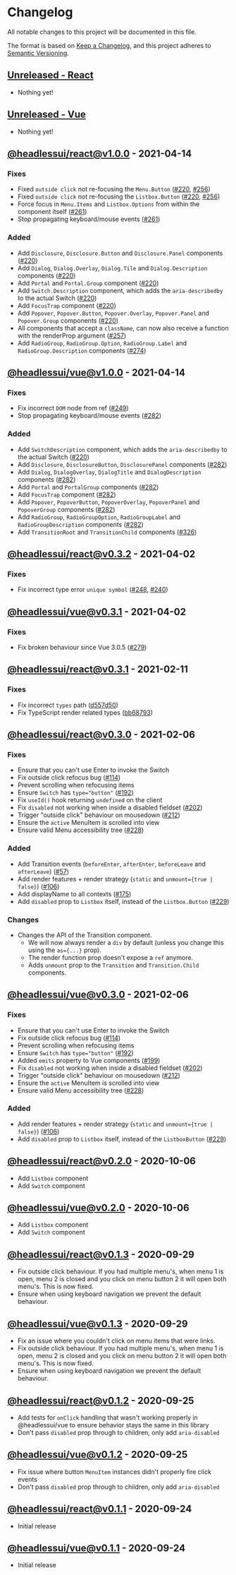 # Changelog

All notable changes to this project will be documented in this file.

The format is based on [Keep a Changelog](https://keepachangelog.com/en/1.0.0/),
and this project adheres to [Semantic Versioning](https://semver.org/spec/v2.0.0.html).

## [Unreleased - React]

- Nothing yet!

## [Unreleased - Vue]

- Nothing yet!

## [@headlessui/react@v1.0.0] - 2021-04-14

### Fixes

- Fixed `outside click` not re-focusing the `Menu.Button` ([#220](https://github.com/tailwindlabs/headlessui/pull/220), [#256](https://github.com/tailwindlabs/headlessui/pull/256))
- Fixed `outside click` not re-focusing the `Listbox.Button` ([#220](https://github.com/tailwindlabs/headlessui/pull/220), [#256](https://github.com/tailwindlabs/headlessui/pull/256))
- Force focus in `Menu.Items` and `Listbox.Options` from within the component itself ([#261](https://github.com/tailwindlabs/headlessui/pull/261))
- Stop propagating keyboard/mouse events ([#261](https://github.com/tailwindlabs/headlessui/pull/261))

### Added

- Add `Disclosure`, `Disclosure.Button` and `Disclosure.Panel` components ([#220](https://github.com/tailwindlabs/headlessui/pull/220))
- Add `Dialog`, `Dialog.Overlay`, `Dialog.Tile` and `Dialog.Description` components ([#220](https://github.com/tailwindlabs/headlessui/pull/220))
- Add `Portal` and `Portal.Group` component ([#220](https://github.com/tailwindlabs/headlessui/pull/220))
- Add `Switch.Description` component, which adds the `aria-describedby` to the actual Switch ([#220](https://github.com/tailwindlabs/headlessui/pull/220))
- Add `FocusTrap` component ([#220](https://github.com/tailwindlabs/headlessui/pull/220))
- Add `Popover`, `Popover.Button`, `Popover.Overlay`, `Popover.Panel` and `Popover.Group` components ([#220](https://github.com/tailwindlabs/headlessui/pull/220))
- All components that accept a `className`, can now also receive a function with the renderProp argument ([#257](https://github.com/tailwindlabs/headlessui/pull/257))
- Add `RadioGroup`, `RadioGroup.Option`, `RadioGroup.Label` and `RadioGroup.Description` components ([#274](https://github.com/tailwindlabs/headlessui/pull/274))

## [@headlessui/vue@v1.0.0] - 2021-04-14

### Fixes

- Fix incorrect `DOM` node from ref ([#249](https://github.com/tailwindlabs/headlessui/pull/249))
- Stop propagating keyboard/mouse events ([#282](https://github.com/tailwindlabs/headlessui/pull/282))

### Added

- Add `SwitchDescription` component, which adds the `aria-describedby` to the actual Switch ([#220](https://github.com/tailwindlabs/headlessui/pull/220))
- Add `Disclosure`, `DisclosureButton`, `DisclosurePanel` components ([#282](https://github.com/tailwindlabs/headlessui/pull/282))
- Add `Dialog`, `DialogOverlay`, `DialogTitle` and `DialogDescription` components ([#282](https://github.com/tailwindlabs/headlessui/pull/282))
- Add `Portal` and `PortalGroup` components ([#282](https://github.com/tailwindlabs/headlessui/pull/282))
- Add `FocusTrap` component ([#282](https://github.com/tailwindlabs/headlessui/pull/282))
- Add `Popover`, `PopoverButton`, `PopoverOverlay`, `PopoverPanel` and `PopoverGroup` components ([#282](https://github.com/tailwindlabs/headlessui/pull/282))
- Add `RadioGroup`, `RadioGroupOption`, `RadioGroupLabel` and `RadioGroupDescription` components ([#282](https://github.com/tailwindlabs/headlessui/pull/282))
- Add `TransitionRoot` and `TransitionChild` components ([#326](https://github.com/tailwindlabs/headlessui/pull/326))

## [@headlessui/react@v0.3.2] - 2021-04-02

### Fixes

- Fix incorrect type error `unique symbol` ([#248](https://github.com/tailwindlabs/headlessui/pull/248), [#240](https://github.com/tailwindlabs/headlessui/issues/240))

## [@headlessui/vue@v0.3.1] - 2021-04-02

### Fixes

- Fix broken behaviour since Vue 3.0.5 ([#279](https://github.com/tailwindlabs/headlessui/pull/279))

## [@headlessui/react@v0.3.1] - 2021-02-11

### Fixes

- Fix incorrect `types` path ([d557d50](https://github.com/tailwindlabs/headlessui/commit/d557d5013968f7bb9877f190b682318704043905))
- Fix TypeScript render related types ([bb68793](https://github.com/tailwindlabs/headlessui/commit/bb68793f08a57833095a38519b639a744076dc69))

## [@headlessui/react@v0.3.0] - 2021-02-06

### Fixes

- Ensure that you can't use Enter to invoke the Switch
- Fix outside click refocus bug ([#114](https://github.com/tailwindlabs/headlessui/pull/114))
- Prevent scrolling when refocusing items
- Ensure `Switch` has `type="button"` ([#192](https://github.com/tailwindlabs/headlessui/pull/192))
- Fix `useId()` hook returning `undefined` on the client
- Fix `disabled` not working when inside a disabled fieldset ([#202](https://github.com/tailwindlabs/headlessui/pull/202))
- Trigger "outside click" behaviour on mousedown ([#212](https://github.com/tailwindlabs/headlessui/pull/212))
- Ensure the `active` MenuItem is scrolled into view
- Ensure valid Menu accessibility tree ([#228](https://github.com/tailwindlabs/headlessui/pull/228))

### Added

- Add Transition events (`beforeEnter`, `afterEnter`, `beforeLeave` and `afterLeave`) ([#57](https://github.com/tailwindlabs/headlessui/pull/57))
- Add render features + render strategy (`static` and `unmount={true | false}`) ([#106](https://github.com/tailwindlabs/headlessui/pull/106))
- Add displayName to all contexts ([#175](https://github.com/tailwindlabs/headlessui/pull/175))
- Add `disabled` prop to `Listbox` itself, instead of the `Listbox.Button` ([#229](https://github.com/tailwindlabs/headlessui/pull/229))

### Changes

- Changes the API of the Transition component.
  - We will now always render a `div` by default (unless you change this using the `as={...}` prop).
  - The render function prop doesn't expose a `ref` anymore.
  - Adds `unmount` prop to the `Transition` and `Transition.Child` components.

## [@headlessui/vue@v0.3.0] - 2021-02-06

### Fixes

- Ensure that you can't use Enter to invoke the Switch
- Fix outside click refocus bug ([#114](https://github.com/tailwindlabs/headlessui/pull/114))
- Prevent scrolling when refocusing items
- Ensure `Switch` has `type="button"` ([#192](https://github.com/tailwindlabs/headlessui/pull/192))
- Added `emits` property to Vue components ([#199](https://github.com/tailwindlabs/headlessui/pull/199))
- Fix `disabled` not working when inside a disabled fieldset ([#202](https://github.com/tailwindlabs/headlessui/pull/202))
- Trigger "outside click" behaviour on mousedown ([#212](https://github.com/tailwindlabs/headlessui/pull/212))
- Ensure the `active` MenuItem is scrolled into view
- Ensure valid Menu accessibility tree ([#228](https://github.com/tailwindlabs/headlessui/pull/228))

### Added

- Add render features + render strategy (`static` and `unmount={true | false}`) ([#106](https://github.com/tailwindlabs/headlessui/pull/106))
- Add `disabled` prop to `Listbox` itself, instead of the `ListboxButton` ([#229](https://github.com/tailwindlabs/headlessui/pull/229))

## [@headlessui/react@v0.2.0] - 2020-10-06

- Add `Listbox` component
- Add `Switch` component

## [@headlessui/vue@v0.2.0] - 2020-10-06

- Add `Listbox` component
- Add `Switch` component

## [@headlessui/react@v0.1.3] - 2020-09-29

- Fix outside click behaviour. If you had multiple menu's, when menu 1 is open, menu 2 is closed and you click on menu button 2 it will open both menu's. This is now fixed.
- Ensure when using keyboard navigation we prevent the default behaviour.

## [@headlessui/vue@v0.1.3] - 2020-09-29

- Fix an issue where you couldn't click on menu items that were links.
- Fix outside click behaviour. If you had multiple menu's, when menu 1 is open, menu 2 is closed and you click on menu button 2 it will open both menu's. This is now fixed.
- Ensure when using keyboard navigation we prevent the default behaviour.

## [@headlessui/react@v0.1.2] - 2020-09-25

- Add tests for `onClick` handling that wasn't working properly in @headlessui/vue to ensure behavior stays the same in this library
- Don't pass `disabled` prop through to children, only add `aria-disabled`

## [@headlessui/vue@v0.1.2] - 2020-09-25

- Fix issue where button `MenuItem` instances didn't properly fire click events
- Don't pass `disabled` prop through to children, only add `aria-disabled`

## [@headlessui/react@v0.1.1] - 2020-09-24

- Initial release

## [@headlessui/vue@v0.1.1] - 2020-09-24

- Initial release

[unreleased - react]: https://github.com/tailwindlabs/headlessui/compare/@headlessui/react@v1.0.0...HEAD
[unreleased - vue]: https://github.com/tailwindlabs/headlessui/compare/@headlessui/vue@v1.0.0...HEAD
[@headlessui/react@v1.0.0]: https://github.com/tailwindlabs/headlessui/compare/@headlessui/react@v0.3.2...@headlessui/react@v1.0.0
[@headlessui/vue@v1.0.0]: https://github.com/tailwindlabs/headlessui/compare/@headlessui/vue@v0.3.1...@headlessui/vue@v1.0.0
[@headlessui/react@v0.3.2]: https://github.com/tailwindlabs/headlessui/compare/@headlessui/react@v0.3.1...@headlessui/react@v0.3.2
[@headlessui/vue@v0.3.1]: https://github.com/tailwindlabs/headlessui/compare/@headlessui/vue@v0.3.0...@headlessui/vue@v0.3.1
[@headlessui/react@v0.3.1]: https://github.com/tailwindlabs/headlessui/compare/@headlessui/react@v0.3.0...@headlessui/react@v0.3.1
[@headlessui/react@v0.3.0]: https://github.com/tailwindlabs/headlessui/compare/@headlessui/react@v0.2.0...@headlessui/react@v0.3.0
[@headlessui/vue@v0.3.0]: https://github.com/tailwindlabs/headlessui/compare/@headlessui/vue@v0.2.0...@headlessui/vue@v0.3.0
[@headlessui/react@v0.2.0]: https://github.com/tailwindlabs/headlessui/compare/@headlessui/react@v0.1.3...@headlessui/react@v0.2.0
[@headlessui/vue@v0.2.0]: https://github.com/tailwindlabs/headlessui/compare/@headlessui/vue@v0.1.3...@headlessui/vue@v0.2.0
[@headlessui/react@v0.1.3]: https://github.com/tailwindlabs/headlessui/compare/@headlessui/react@v0.1.2...@headlessui/react@v0.1.3
[@headlessui/vue@v0.1.3]: https://github.com/tailwindlabs/headlessui/compare/@headlessui/vue@v0.1.2...@headlessui/vue@v0.1.3
[@headlessui/react@v0.1.2]: https://github.com/tailwindlabs/headlessui/compare/@headlessui/react@v0.1.1...@headlessui/react@v0.1.2
[@headlessui/vue@v0.1.2]: https://github.com/tailwindlabs/headlessui/compare/@headlessui/vue@v0.1.1...@headlessui/vue@v0.1.2
[@headlessui/react@v0.1.1]: https://github.com/tailwindlabs/headlessui/releases/tag/@headlessui/react@v0.1.1
[@headlessui/vue@v0.1.1]: https://github.com/tailwindlabs/headlessui/releases/tag/@headlessui/vue@v0.1.1
